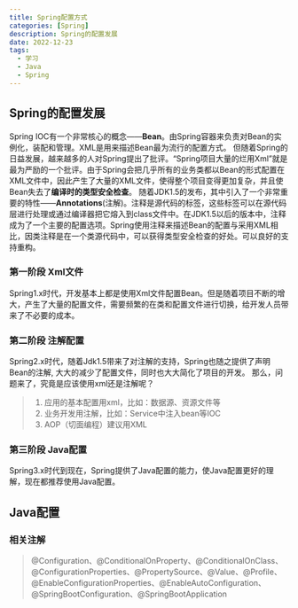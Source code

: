 ```yaml
---
title: Spring配置方式
categories: [Spring]
description: Spring的配置发展
date: 2022-12-23
tags:
  - 学习
  - Java
  - Spring
---
```

## Spring的配置发展
  Spring IOC有一个非常核心的概念——**Bean**。由Spring容器来负责对Bean的实例化，装配和管理。XML是用来描述Bean最为流行的配置方式。
  但随着Spring的日益发展，越来越多的人对Spring提出了批评。“Spring项目大量的烂用Xml”就是最为严励的一个批评。由于Spring会把几乎所有的业务类都以Bean的形式配置在XML文件中，因此产生了大量的XML文件，使得整个项目变得更加复杂，并且使Bean失去了**编译时的类型安全检查**。 
  随着JDK1.5的发布，其中引入了一个非常重要的特性——**Annotations**(注解)。注释是源代码的标签，这些标签可以在源代码层进行处理或通过编译器把它熔入到class文件中。在JDK1.5以后的版本中，注释成为了一个主要的配置选项。Spring使用注释来描述Bean的配置与采用XML相比，因类注释是在一个类源代码中，可以获得类型安全检查的好处。可以良好的支持重构。
### 第一阶段 Xml文件
  Spring1.x时代，开发基本上都是使用Xml文件配置Bean。但是随着项目不断的增大，产生了大量的配置文件，需要频繁的在类和配置文件进行切换，给开发人员带来了不必要的成本。

### 第二阶段 注解配置

  Spring2.x时代，随着Jdk1.5带来了对注解的支持，Spring也随之提供了声明Bean的注解, 大大的减少了配置文件，同时也大大简化了项目的开发。
那么，问题来了，究竟是应该使用xml还是注解呢？
> 1. 应用的基本配置用xml，比如：数据源、资源文件等
> 2. 业务开发用注解，比如：Service中注入bean等IOC
> 3. AOP（切面编程）建议用XML
### 第三阶段 Java配置
  Spring3.x时代到现在，Spring提供了Java配置的能力，使Java配置更好的理解，现在都推荐使用Java配置。

## Java配置

### 相关注解

>  @Configuration、@ConditionalOnProperty、@ConditionalOnClass、@ConfigurationProperties、@PropertySource、@Value、@Profile、@EnableConfigurationProperties、@EnableAutoConfiguration、@SpringBootConfiguration、@SpringBootApplication
